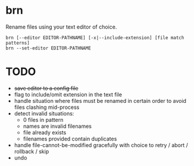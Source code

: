 
# brn

Rename files using your text editor of choice.

    brn [--editor EDITOR-PATHNAME] [-x|--include-extension] [file match patterns]
    brn --set-editor EDITOR-PATHNAME

# TODO

* ~~save editor to a config file~~
* flag to include/omit extension in the text file
* handle situation where files must be renamed in certain order to avoid files clashing mid-process
* detect invalid situations:
    * 0 files in pattern
    * names are invalid filenames
    * file already exists
    * filenames provided contain duplicates
* handle file-cannot-be-modified gracefully with choice to retry / abort / rollback / skip
* undo
